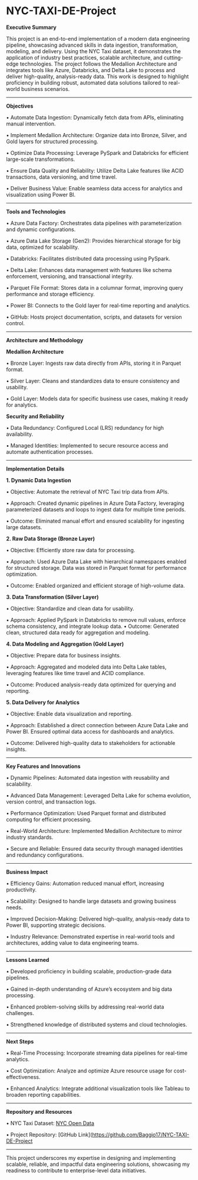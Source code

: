 # NYC-TAXI-DE-Project

**Executive Summary**

This project is an end-to-end implementation of a modern data engineering pipeline, showcasing advanced skills in data ingestion, transformation, modeling, and delivery. Using the NYC Taxi dataset, it demonstrates the application of industry best practices, scalable architecture, and cutting-edge technologies. The project follows the Medallion Architecture and integrates tools like Azure, Databricks, and Delta Lake to process and deliver high-quality, analysis-ready data. This work is designed to highlight proficiency in building robust, automated data solutions tailored to real-world business scenarios.
________________________________________
**Objectives**

•	Automate Data Ingestion: Dynamically fetch data from APIs, eliminating manual intervention.

•	Implement Medallion Architecture: Organize data into Bronze, Silver, and Gold layers for structured processing.

•	Optimize Data Processing: Leverage PySpark and Databricks for efficient large-scale transformations.

•	Ensure Data Quality and Reliability: Utilize Delta Lake features like ACID transactions, data versioning, and time travel.

•	Deliver Business Value: Enable seamless data access for analytics and visualization using Power BI.

________________________________________
**Tools and Technologies**

•	Azure Data Factory: Orchestrates data pipelines with parameterization and dynamic configurations.

•	Azure Data Lake Storage (Gen2): Provides hierarchical storage for big data, optimized for scalability.

•	Databricks: Facilitates distributed data processing using PySpark.

•	Delta Lake: Enhances data management with features like schema enforcement, versioning, and transactional integrity.

•	Parquet File Format: Stores data in a columnar format, improving query performance and storage efficiency.

•	Power BI: Connects to the Gold layer for real-time reporting and analytics.

•	GitHub: Hosts project documentation, scripts, and datasets for version control.
________________________________________
**Architecture and Methodology**

**Medallion Architecture**

•	Bronze Layer: Ingests raw data directly from APIs, storing it in Parquet format.

•	Silver Layer: Cleans and standardizes data to ensure consistency and usability.

•	Gold Layer: Models data for specific business use cases, making it ready for analytics.

**Security and Reliability**

•	Data Redundancy: Configured Local (LRS) redundancy for high availability.

•	Managed Identities: Implemented to secure resource access and automate authentication processes.
________________________________________
**Implementation Details**

**1. Dynamic Data Ingestion**
   
•	Objective: Automate the retrieval of NYC Taxi trip data from APIs.

•	Approach: Created dynamic pipelines in Azure Data Factory, leveraging parameterized datasets and loops to ingest data for multiple time periods.

•	Outcome: Eliminated manual effort and ensured scalability for ingesting large datasets.

**2. Raw Data Storage (Bronze Layer)**
   
•	Objective: Efficiently store raw data for processing.

•	Approach: Used Azure Data Lake with hierarchical namespaces enabled for structured storage. Data was stored in Parquet format for performance optimization.

•	Outcome: Enabled organized and efficient storage of high-volume data.

**3. Data Transformation (Silver Layer)**
   
•	Objective: Standardize and clean data for usability.

•	Approach: Applied PySpark in Databricks to remove null values, enforce schema consistency, and integrate lookup data.
•	Outcome: Generated clean, structured data ready for aggregation and modeling.

**4. Data Modeling and Aggregation (Gold Layer)**
   
•	Objective: Prepare data for business insights.

•	Approach: Aggregated and modeled data into Delta Lake tables, leveraging features like time travel and ACID compliance.

•	Outcome: Produced analysis-ready data optimized for querying and reporting.

**5. Data Delivery for Analytics**
    
•	Objective: Enable data visualization and reporting.

•	Approach: Established a direct connection between Azure Data Lake and Power BI. Ensured optimal data access for dashboards and analytics.

•	Outcome: Delivered high-quality data to stakeholders for actionable insights.

________________________________________
**Key Features and Innovations**

•	Dynamic Pipelines: Automated data ingestion with reusability and scalability.

•	Advanced Data Management: Leveraged Delta Lake for schema evolution, version control, and transaction logs.

•	Performance Optimization: Used Parquet format and distributed computing for efficient processing.

•	Real-World Architecture: Implemented Medallion Architecture to mirror industry standards.

•	Secure and Reliable: Ensured data security through managed identities and redundancy configurations.

________________________________________
**Business Impact**

•	Efficiency Gains: Automation reduced manual effort, increasing productivity.

•	Scalability: Designed to handle large datasets and growing business needs.

•	Improved Decision-Making: Delivered high-quality, analysis-ready data to Power BI, supporting strategic decisions.

•	Industry Relevance: Demonstrated expertise in real-world tools and architectures, adding value to data engineering teams.

________________________________________
**Lessons Learned**

•	Developed proficiency in building scalable, production-grade data pipelines.

•	Gained in-depth understanding of Azure’s ecosystem and big data processing.

•	Enhanced problem-solving skills by addressing real-world data challenges.

•	Strengthened knowledge of distributed systems and cloud technologies.
________________________________________
**Next Steps**

•	Real-Time Processing: Incorporate streaming data pipelines for real-time analytics.

•	Cost Optimization: Analyze and optimize Azure resource usage for cost-effectiveness.

•	Enhanced Analytics: Integrate additional visualization tools like Tableau to broaden reporting capabilities.

________________________________________
**Repository and Resources**

•	NYC Taxi Dataset: [NYC Open Data](https://www.nyc.gov/site/tlc/about/tlc-trip-record-data.page)

•	Project Repository: [GitHub Link](https://github.com/Baggio17/NYC-TAXI-DE-Project
________________________________________

This project underscores my expertise in designing and implementing scalable, reliable, and impactful data engineering solutions, showcasing my readiness to contribute to enterprise-level data initiatives.

